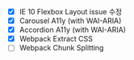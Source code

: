 - [x] IE 10 Flexbox Layout issue 수정
- [x] Carousel A11y (with WAI-ARIA)
- [x] Accordion A11y (with WAI-ARIA)
- [x] Webpack Extract CSS
- [ ] Webpack Chunk Splitting